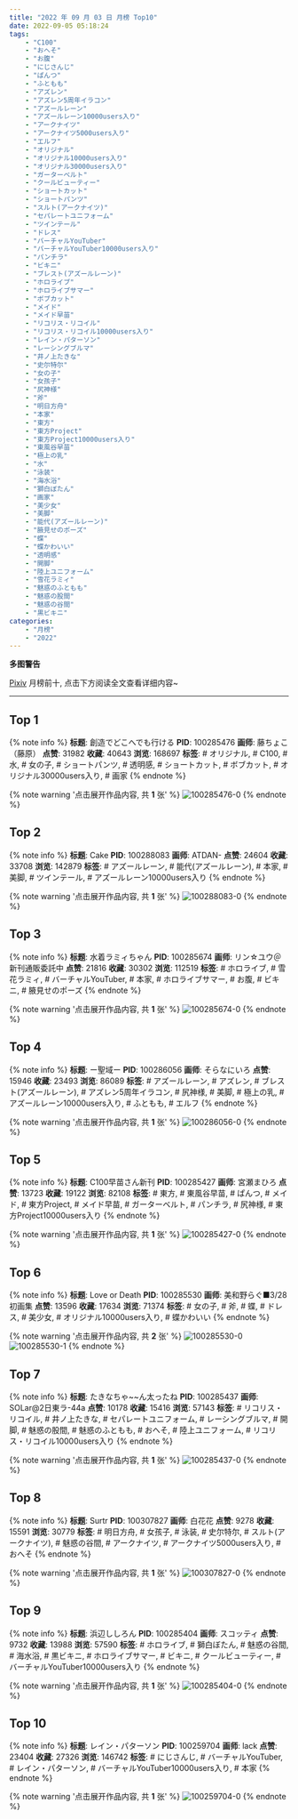 ```yaml
---
title: "2022 年 09 月 03 日 月榜 Top10"
date: 2022-09-05 05:18:24
tags:
    - "C100"
    - "おへそ"
    - "お腹"
    - "にじさんじ"
    - "ぱんつ"
    - "ふともも"
    - "アズレン"
    - "アズレン5周年イラコン"
    - "アズールレーン"
    - "アズールレーン10000users入り"
    - "アークナイツ"
    - "アークナイツ5000users入り"
    - "エルフ"
    - "オリジナル"
    - "オリジナル10000users入り"
    - "オリジナル30000users入り"
    - "ガーターベルト"
    - "クールビューティー"
    - "ショートカット"
    - "ショートパンツ"
    - "スルト(アークナイツ)"
    - "セパレートユニフォーム"
    - "ツインテール"
    - "ドレス"
    - "バーチャルYouTuber"
    - "バーチャルYouTuber10000users入り"
    - "パンチラ"
    - "ビキニ"
    - "ブレスト(アズールレーン)"
    - "ホロライブ"
    - "ホロライブサマー"
    - "ボブカット"
    - "メイド"
    - "メイド早苗"
    - "リコリス・リコイル"
    - "リコリス・リコイル10000users入り"
    - "レイン・パターソン"
    - "レーシングブルマ"
    - "井ノ上たきな"
    - "史尔特尔"
    - "女の子"
    - "女孩子"
    - "尻神様"
    - "斧"
    - "明日方舟"
    - "本家"
    - "東方"
    - "東方Project"
    - "東方Project10000users入り"
    - "東風谷早苗"
    - "極上の乳"
    - "水"
    - "泳装"
    - "海水浴"
    - "獅白ぼたん"
    - "画家"
    - "美少女"
    - "美脚"
    - "能代(アズールレーン)"
    - "腋見せのポーズ"
    - "蝶"
    - "蝶かわいい"
    - "透明感"
    - "開脚"
    - "陸上ユニフォーム"
    - "雪花ラミィ"
    - "魅惑のふともも"
    - "魅惑の股間"
    - "魅惑の谷間"
    - "黒ビキニ"
categories:
    - "月榜"
    - "2022"
---
```


<i class="fa fa-triangle-exclamation"></i>**多图警告**<i class="fa fa-triangle-exclamation"></i>

[Pixiv](https://www.pixiv.net/) 月榜前十, 点击下方阅读全文查看详细内容~

<!-- more -->

---

## Top 1

{% note info %}
**标题**: 創造でどこへでも行ける
**PID**: 100285476 **画师**: 藤ちょこ（藤原）
**点赞**: 31982 **收藏**: 40643 **浏览**: 168697
**标签**: # オリジナル, # C100, # 水, # 女の子, # ショートパンツ, # 透明感, # ショートカット, # ボブカット, # オリジナル30000users入り, # 画家
{% endnote %}

{% note warning '点击展开作品内容, 共 **1** 张' %}
![100285476-0](https://i.pixiv.re/img-original/img/2022/08/07/00/00/19/100285476_p0.png)
{% endnote %}

## Top 2

{% note info %}
**标题**: Cake
**PID**: 100288083 **画师**: ATDAN-
**点赞**: 24604 **收藏**: 33708 **浏览**: 142879
**标签**: # アズールレーン, # 能代(アズールレーン), # 本家, # 美脚, # ツインテール, # アズールレーン10000users入り
{% endnote %}

{% note warning '点击展开作品内容, 共 **1** 张' %}
![100288083-0](https://i.pixiv.re/img-original/img/2022/08/07/02/10/28/100288083_p0.jpg)
{% endnote %}

## Top 3

{% note info %}
**标题**: 水着ラミィちゃん
**PID**: 100285674 **画师**: リン☆ユウ＠新刊通販委託中
**点赞**: 21816 **收藏**: 30302 **浏览**: 112519
**标签**: # ホロライブ, # 雪花ラミィ, # バーチャルYouTuber, # 本家, # ホロライブサマー, # お腹, # ビキニ, # 腋見せのポーズ
{% endnote %}

{% note warning '点击展开作品内容, 共 **1** 张' %}
![100285674-0](https://i.pixiv.re/img-original/img/2022/08/07/00/01/42/100285674_p0.png)
{% endnote %}

## Top 4

{% note info %}
**标题**: ー聖域ー
**PID**: 100286056 **画师**: そらなにいろ
**点赞**: 15946 **收藏**: 23493 **浏览**: 86089
**标签**: # アズールレーン, # アズレン, # ブレスト(アズールレーン), # アズレン5周年イラコン, # 尻神様, # 美脚, # 極上の乳, # アズールレーン10000users入り, # ふともも, # エルフ
{% endnote %}

{% note warning '点击展开作品内容, 共 **1** 张' %}
![100286056-0](https://i.pixiv.re/img-original/img/2022/08/07/00/09/58/100286056_p0.png)
{% endnote %}

## Top 5

{% note info %}
**标题**: C100早苗さん新刊
**PID**: 100285427 **画师**: 宮瀬まひろ
**点赞**: 13723 **收藏**: 19122 **浏览**: 82108
**标签**: # 東方, # 東風谷早苗, # ぱんつ, # メイド, # 東方Project, # メイド早苗, # ガーターベルト, # パンチラ, # 尻神様, # 東方Project10000users入り
{% endnote %}

{% note warning '点击展开作品内容, 共 **1** 张' %}
![100285427-0](https://i.pixiv.re/img-original/img/2022/08/07/00/00/14/100285427_p0.jpg)
{% endnote %}

## Top 6

{% note info %}
**标题**: Love or Death
**PID**: 100285530 **画师**: 美和野らぐ■3/28初画集
**点赞**: 13596 **收藏**: 17634 **浏览**: 71374
**标签**: # 女の子, # 斧, # 蝶, # ドレス, # 美少女, # オリジナル10000users入り, # 蝶かわいい
{% endnote %}

{% note warning '点击展开作品内容, 共 **2** 张' %}
![100285530-0](https://i.pixiv.re/img-original/img/2022/08/07/00/00/26/100285530_p0.png)
![100285530-1](https://i.pixiv.re/img-original/img/2022/08/07/00/00/26/100285530_p1.png)
{% endnote %}

## Top 7

{% note info %}
**标题**: たきなちゃ~~ん太ったね
**PID**: 100285437 **画师**: SOLar@2日東ラ-44a
**点赞**: 10178 **收藏**: 15416 **浏览**: 57143
**标签**: # リコリス・リコイル, # 井ノ上たきな, # セパレートユニフォーム, # レーシングブルマ, # 開脚, # 魅惑の股間, # 魅惑のふともも, # おへそ, # 陸上ユニフォーム, # リコリス・リコイル10000users入り
{% endnote %}

{% note warning '点击展开作品内容, 共 **1** 张' %}
![100285437-0](https://i.pixiv.re/img-original/img/2022/08/07/18/57/47/100285437_p0.png)
{% endnote %}

## Top 8

{% note info %}
**标题**: Surtr
**PID**: 100307827 **画师**: 白花花
**点赞**: 9278 **收藏**: 15591 **浏览**: 30779
**标签**: # 明日方舟, # 女孩子, # 泳装, # 史尔特尔, # スルト(アークナイツ), # 魅惑の谷間, # アークナイツ, # アークナイツ5000users入り, # おへそ
{% endnote %}

{% note warning '点击展开作品内容, 共 **1** 张' %}
![100307827-0](https://i.pixiv.re/img-original/img/2022/08/07/20/55/45/100307827_p0.png)
{% endnote %}

## Top 9

{% note info %}
**标题**: 浜辺ししろん
**PID**: 100285404 **画师**: スコッティ
**点赞**: 9732 **收藏**: 13988 **浏览**: 57590
**标签**: # ホロライブ, # 獅白ぼたん, # 魅惑の谷間, # 海水浴, # 黒ビキニ, # ホロライブサマー, # ビキニ, # クールビューティー, # バーチャルYouTuber10000users入り
{% endnote %}

{% note warning '点击展开作品内容, 共 **1** 张' %}
![100285404-0](https://i.pixiv.re/img-original/img/2022/08/07/00/00/11/100285404_p0.jpg)
{% endnote %}

## Top 10

{% note info %}
**标题**: レイン・パターソン
**PID**: 100259704 **画师**: lack
**点赞**: 23404 **收藏**: 27326 **浏览**: 146742
**标签**: # にじさんじ, # バーチャルYouTuber, # レイン・パターソン, # バーチャルYouTuber10000users入り, # 本家
{% endnote %}

{% note warning '点击展开作品内容, 共 **1** 张' %}
![100259704-0](https://i.pixiv.re/img-original/img/2022/08/06/00/00/18/100259704_p0.png)
{% endnote %}
